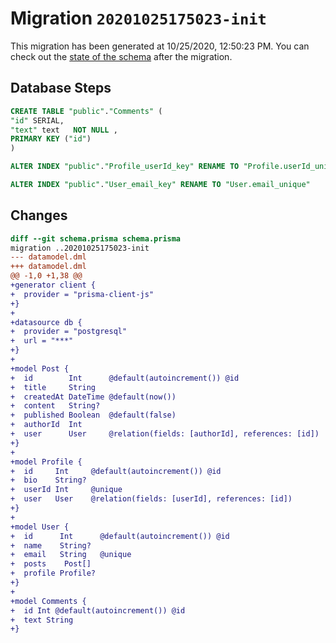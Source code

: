 # Migration `20201025175023-init`

This migration has been generated at 10/25/2020, 12:50:23 PM.
You can check out the [state of the schema](./schema.prisma) after the migration.

## Database Steps

```sql
CREATE TABLE "public"."Comments" (
"id" SERIAL,
"text" text   NOT NULL ,
PRIMARY KEY ("id")
)

ALTER INDEX "public"."Profile_userId_key" RENAME TO "Profile.userId_unique"

ALTER INDEX "public"."User_email_key" RENAME TO "User.email_unique"
```

## Changes

```diff
diff --git schema.prisma schema.prisma
migration ..20201025175023-init
--- datamodel.dml
+++ datamodel.dml
@@ -1,0 +1,38 @@
+generator client {
+  provider = "prisma-client-js"
+}
+
+datasource db {
+  provider = "postgresql"
+  url = "***"
+}
+
+model Post {
+  id        Int      @default(autoincrement()) @id
+  title     String
+  createdAt DateTime @default(now())
+  content   String?
+  published Boolean  @default(false)
+  authorId  Int
+  user      User     @relation(fields: [authorId], references: [id])
+}
+
+model Profile {
+  id     Int     @default(autoincrement()) @id
+  bio    String?
+  userId Int     @unique
+  user   User    @relation(fields: [userId], references: [id])
+}
+
+model User {
+  id      Int      @default(autoincrement()) @id
+  name    String?
+  email   String   @unique
+  posts    Post[]
+  profile Profile?
+}
+
+model Comments {
+  id Int @default(autoincrement()) @id
+  text String
+}
```


